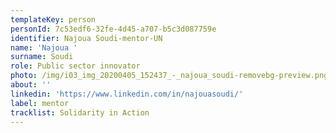 ```yaml
---
templateKey: person
personId: 7c53edf6-32fe-4d45-a707-b5c3d087759e
identifier: Najoua Soudi-mentor-UN
name: 'Najoua '
surname: Soudi
role: Public sector innovator
photo: /img/i03_img_20200405_152437_-_najoua_soudi-removebg-preview.png
about: ''
linkedin: 'https://www.linkedin.com/in/najouasoudi/'
label: mentor
tracklist: Solidarity in Action
---
```

